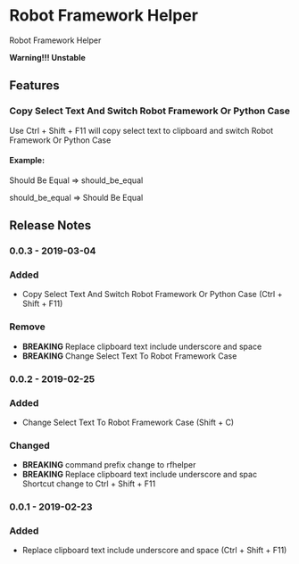 # Robot Framework Helper

Robot Framework Helper

**Warning!!! Unstable**

## Features

### Copy Select Text And Switch Robot Framework Or Python Case
Use Ctrl + Shift + F11 will copy select text to clipboard and switch Robot Framework Or Python Case

#### Example:
Should Be Equal => should_be_equal

should_be_equal => Should Be Equal

## Release Notes

### 0.0.3 - 2019-03-04
### Added
 - Copy Select Text And Switch Robot Framework Or Python Case (Ctrl + Shift + F11)
### Remove
 - **BREAKING** Replace clipboard text include underscore and space
 - **BREAKING** Change Select Text To Robot Framework Case

### 0.0.2 - 2019-02-25
### Added
 - Change Select Text To Robot Framework Case (Shift + C)
### Changed
 - **BREAKING** command prefix change to rfhelper
 - **BREAKING** Replace clipboard text include underscore and spac Shortcut change to Ctrl + Shift + F11

### 0.0.1 - 2019-02-23
### Added
 - Replace clipboard text include underscore and space (Ctrl + Shift + F11)
